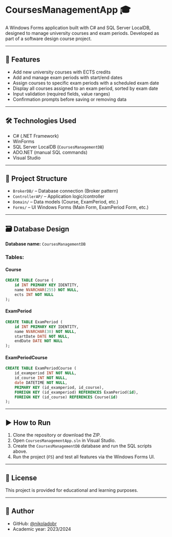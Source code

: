 # CoursesManagementApp 🎓

A Windows Forms application built with C# and SQL Server LocalDB, designed to manage university courses and exam periods. Developed as part of a software design course project.

---

## 🚀 Features

- Add new university courses with ECTS credits  
- Add and manage exam periods with start/end dates  
- Assign courses to specific exam periods with a scheduled exam date  
- Display all courses assigned to an exam period, sorted by exam date  
- Input validation (required fields, value ranges)  
- Confirmation prompts before saving or removing data  

---

## 🛠️ Technologies Used

- C# (.NET Framework)  
- WinForms  
- SQL Server LocalDB (`CoursesManagementDB`)  
- ADO.NET (manual SQL commands)  
- Visual Studio  

---

## 📁 Project Structure

- `BrokerDB/` – Database connection (Broker pattern)  
- `ControllerAP/` – Application logic/controller  
- `Domain/` – Data models (Course, ExamPeriod, etc.)  
- `Forms/` – UI Windows Forms (Main Form, ExamPeriod Form, etc.)  

---

## 🗃️ Database Design

**Database name:** `CoursesManagementDB`

### Tables:

#### Course
```sql
CREATE TABLE Course (
    id INT PRIMARY KEY IDENTITY,
    name NVARCHAR(255) NOT NULL,
    ects INT NOT NULL
);
```

#### ExamPeriod
```sql
CREATE TABLE ExamPeriod (
    id INT PRIMARY KEY IDENTITY,
    name NVARCHAR(30) NOT NULL,
    startDate DATE NOT NULL,
    endDate DATE NOT NULL
);
```

#### ExamPeriodCourse
```sql
CREATE TABLE ExamPeriodCourse (
    id_examperiod INT NOT NULL,
    id_course INT NOT NULL,
    date DATETIME NOT NULL,
    PRIMARY KEY (id_examperiod, id_course),
    FOREIGN KEY (id_examperiod) REFERENCES ExamPeriod(id),
    FOREIGN KEY (id_course) REFERENCES Course(id)
);
```

---

## ▶️ How to Run

1. Clone the repository or download the ZIP.  
2. Open `CoursesManagementApp.sln` in Visual Studio.  
3. Create the `CoursesManagementDB` database and run the SQL scripts above.  
4. Run the project (`F5`) and test all features via the Windows Forms UI.  

---

## 📄 License

This project is provided for educational and learning purposes.

---

## 👤 Author

- GitHub: [@nikoladobr](https://github.com/nikoladobr)  
- Academic year: 2023/2024
